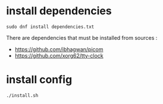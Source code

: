 # install dependencies
```
sudo dnf install dependencies.txt
```
There are dependencies that must be installed from sources :
 - https://github.com/ibhagwan/picom
 - https://github.com/xorg62/tty-clock

# install config
```
./install.sh
```
